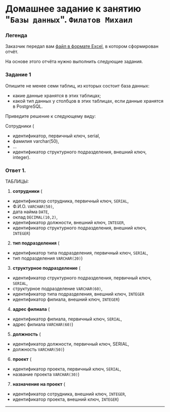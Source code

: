 # Домашнее задание к занятию "`Базы данных`". `Филатов Михаил`

### Легенда

Заказчик передал вам [файл в формате Excel](https://github.com/netology-code/sdb-homeworks/blob/main/resources/hw-12-1.xlsx), в котором сформирован отчёт. 

На основе этого отчёта нужно выполнить следующие задания.

### Задание 1

Опишите не менее семи таблиц, из которых состоит база данных:

- какие данные хранятся в этих таблицах;
- какой тип данных у столбцов в этих таблицах, если данные хранятся в PostgreSQL.

Приведите решение к следующему виду:

Сотрудники (

- идентификатор, первичный ключ, serial,
- фамилия varchar(50),
- ...
- идентификатор структурного подразделения, внешний ключ, integer).

### Ответ 1.
ТАБЛИЦЫ:
1. **сотрудники** (
 - идентификатор сотрудника, первичный ключ, `SERIAL`,
 - Ф.И.О. `VARCHAR(50)`,
 - дата найма `DATE`,
 - оклад `DECIMAL(10,2)`,
 - идентификатор должности, внешний ключ, `INTEGER`,
 - идентификатор структурного подразделения, внешний ключ, `INTEGER`)
2. **тип подразделения** (
 - идентификатор типа подразделения, первичный ключ, `SERIAL`,
 - тип подразделения `VARCHAR(20)`)
3. **структурное подразделение** (
 - идентификатор структурного подразделения, первичный ключ, `SERIAL`,
 - структурное подразделение `VARCHAR(60)`,
 - идентификатор типа подразделения, внешний ключ, `INTEGER`
 - идентификатор филиала, внешний ключ, `INTEGER`)
4. **адрес филиала** (
 - идентификатор филиала, первичный ключ, `SERIAL`,
 - адрес филиала `VARCHAR(60)`)
5. **должность** (
 - идентификатор должности, первичный ключ, SERIAL,
 - должность `VARCHAR(50)`)
6. **проект** (
 - идентификатор проекта, первичный ключ, `SERIAL`,
 - название проекта `VARCHAR(30)`)
7. **назначение на проект** (
 - идентификатор сотрудника, внешний ключ, `INTEGER`,
 - идентификатор проекта, внешний ключ, `INTEGER`)
---
